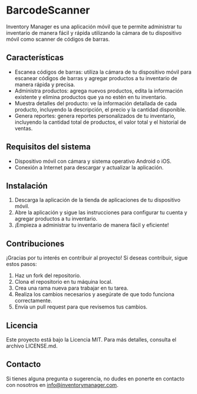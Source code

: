# BarcodeScanner

Inventory Manager es una aplicación móvil que te permite administrar tu inventario de manera fácil y rápida utilizando la cámara de tu dispositivo móvil como scanner de códigos de barras.

## Características

- Escanea códigos de barras: utiliza la cámara de tu dispositivo móvil para escanear códigos de barras y agregar productos a tu inventario de manera rápida y precisa.
- Administra productos: agrega nuevos productos, edita la información existente y elimina productos que ya no estén en tu inventario.
- Muestra detalles del producto: ve la información detallada de cada producto, incluyendo la descripción, el precio y la cantidad disponible.
- Genera reportes: genera reportes personalizados de tu inventario, incluyendo la cantidad total de productos, el valor total y el historial de ventas.

## Requisitos del sistema

- Dispositivo móvil con cámara y sistema operativo Android o iOS.
- Conexión a Internet para descargar y actualizar la aplicación.

## Instalación

1. Descarga la aplicación de la tienda de aplicaciones de tu dispositivo móvil.
2. Abre la aplicación y sigue las instrucciones para configurar tu cuenta y agregar productos a tu inventario.
3. ¡Empieza a administrar tu inventario de manera fácil y eficiente!

## Contribuciones

¡Gracias por tu interés en contribuir al proyecto! Si deseas contribuir, sigue estos pasos:

1. Haz un fork del repositorio.
2. Clona el repositorio en tu máquina local.
3. Crea una rama nueva para trabajar en tu tarea.
4. Realiza los cambios necesarios y asegúrate de que todo funciona correctamente.
5. Envía un pull request para que revisemos tus cambios.

## Licencia

Este proyecto está bajo la Licencia MIT. Para más detalles, consulta el archivo LICENSE.md.

## Contacto

Si tienes alguna pregunta o sugerencia, no dudes en ponerte en contacto con nosotros en info@inventorymanager.com.

